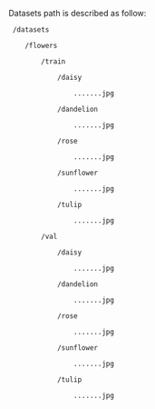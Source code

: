 Datasets path is described as follow: 

     /datasets
	  
		/flowers
				
			/train
					
				/daisy 
						
					.......jpg 
							
				/dandelion 
				
					.......jpg 
							
				/rose  
						
					.......jpg  
							
				/sunflower   
						
					.......jpg   
							
				/tulip   
						
					.......jpg   
							
			/val   
					
				/daisy   
						
					.......jpg   
							
				/dandelion   
						
					.......jpg   
							
				/rose   
						
					.......jpg   
							
				/sunflower   
						
					.......jpg   
							
				/tulip   
						
					.......jpg

